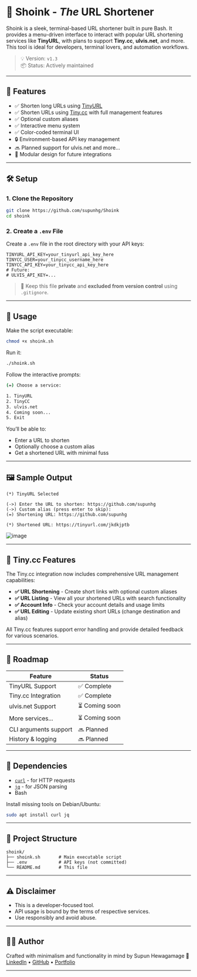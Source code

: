 # 🚀 Shoink - **_The_** URL Shortener

Shoink is a sleek, terminal-based URL shortener built in pure Bash. It provides a menu-driven interface to interact with popular URL shortening services like **TinyURL**, with plans to support **Tiny.cc**, **ulvis.net**, and more. This tool is ideal for developers, terminal lovers, and automation workflows.

> 💡 Version: `v1.3`  
> 📦 Status: Actively maintained  

---

## 🎯 Features

- ✅ Shorten long URLs using [TinyURL](https://tinyurl.com/)
- ✅ Shorten URLs using [Tiny.cc](https://tiny.cc/) with full management features
- ✅ Optional custom aliases
- ✅ Interactive menu system
- ✅ Color-coded terminal UI
- 🔒 Environment-based API key management
- 🔜 Planned support for ulvis.net and more...
- 🧩 Modular design for future integrations

---

## 🛠️ Setup

### 1. Clone the Repository

```bash
git clone https://github.com/supunhg/Shoink
cd shoink
````

### 2. Create a `.env` File

Create a `.env` file in the root directory with your API keys:

```env
TINYURL_API_KEY=your_tinyurl_api_key_here
TINYCC_USER=your_tinycc_username_here
TINYCC_API_KEY=your_tinycc_api_key_here
# Future:
# ULVIS_API_KEY=...
```

> 🔐 Keep this file **private** and **excluded from version control** using `.gitignore`.

---

## 🚀 Usage

Make the script executable:

```bash
chmod +x shoink.sh
```

Run it:

```bash
./shoink.sh
```

Follow the interactive prompts:

```bash
(=) Choose a service:

1. TinyURL
2. TinyCC
3. ulvis.net
4. Coming soon...
5. Exit
```

You’ll be able to:

* Enter a URL to shorten
* Optionally choose a custom alias
* Get a shortened URL with minimal fuss

---

## 🖼️ Sample Output

```text
(*) TinyURL Selected

(->) Enter the URL to shorten: https://github.com/supunhg
(->) Custom alias (press enter to skip): 
(=) Shortening URL: https://github.com/supunhg

(*) Shortened URL: https://tinyurl.com/jkdkjptb
```

![image](https://github.com/user-attachments/assets/7ccbb990-54d8-4c55-857b-9377ca8673ea)

---

## 🎉 Tiny.cc Features

The Tiny.cc integration now includes comprehensive URL management capabilities:

- **✅ URL Shortening** - Create short links with optional custom aliases
- **✅ URL Listing** - View all your shortened URLs with search functionality  
- **✅ Account Info** - Check your account details and usage limits
- **✅ URL Editing** - Update existing short URLs (change destination and alias)

All Tiny.cc features support error handling and provide detailed feedback for various scenarios.

---

## 🧩 Roadmap

| Feature               | Status        |
| --------------------- | ------------- |
| TinyURL Support       | ✅ Complete    |
| Tiny.cc Integration   | ✅ Complete    |
| ulvis.net Support     | ⏳ Coming soon |
| More services...      | ⏳ Coming soon |
| CLI arguments support | 🔜 Planned    |
| History & logging     | 🔜 Planned    |

---

## 🤖 Dependencies

* [`curl`](https://curl.se/) - for HTTP requests
* [`jq`](https://stedolan.github.io/jq/) - for JSON parsing
* Bash

Install missing tools on Debian/Ubuntu:

```bash
sudo apt install curl jq
```

---

## 📂 Project Structure

```
shoink/
├── shoink.sh       # Main executable script
├── .env            # API keys (not committed)
└── README.md       # This file
```

---

## ⚠️ Disclaimer

* This is a developer-focused tool.
* API usage is bound by the terms of respective services.
* Use responsibly and avoid abuse.

---

## 👨‍💻 Author

Crafted with minimalism and functionality in mind by Supun Hewagamage
🔗 [LinkedIn](#) • [GitHub](#) • [Portfolio](#)

---
